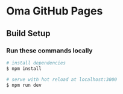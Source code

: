 # Oma GitHub Pages

## Build Setup
### Run these commands locally
```bash
# install dependencies
$ npm install

# serve with hot reload at localhost:3000
$ npm run dev
```




